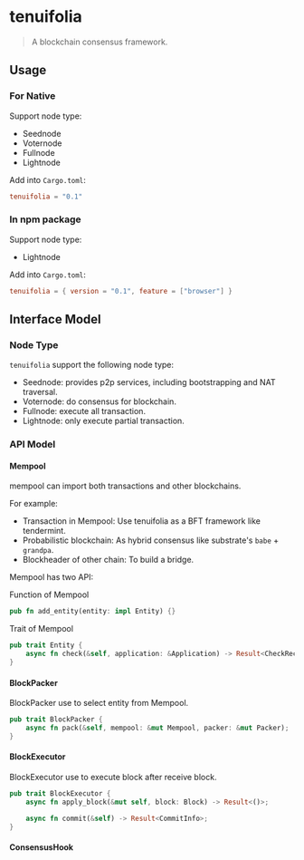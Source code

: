 # tenuifolia

> A blockchain consensus framework.

## Usage

### For Native

Support node type:

- Seednode
- Voternode
- Fullnode
- Lightnode

Add into `Cargo.toml`:

```toml
tenuifolia = "0.1"
```

### In npm package

Support node type:

- Lightnode

Add into `Cargo.toml`:

```toml
tenuifolia = { version = "0.1", feature = ["browser"] }
```

## Interface Model

### Node Type

`tenuifolia` support the following node type:

- Seednode: provides p2p services, including bootstrapping and NAT traversal.
- Voternode: do consensus for blockchain.
- Fullnode: execute all transaction.
- Lightnode: only execute partial transaction.

### API Model

#### Mempool

mempool can import both transactions and other blockchains.

For example:

- Transaction in Mempool: Use tenuifolia as a BFT framework like tendermint.
- Probabilistic blockchain: As hybrid consensus like substrate's `babe` + `grandpa`.
- Blockheader of other chain: To build a bridge.

Mempool has two API:

Function of Mempool

```rust
pub fn add_entity(entity: impl Entity) {}
```

Trait of Mempool

```rust
pub trait Entity {
    async fn check(&self, application: &Application) -> Result<CheckReceipt>;
}
```

#### BlockPacker

BlockPacker use to select entity from Mempool.

```rust
pub trait BlockPacker {
    async fn pack(&self, mempool: &mut Mempool, packer: &mut Packer);
}
```

#### BlockExecutor

BlockExecutor use to execute block after receive block.

```rust
pub trait BlockExecutor {
    async fn apply_block(&mut self, block: Block) -> Result<()>;

    async fn commit(&self) -> Result<CommitInfo>;
}
```

#### ConsensusHook

